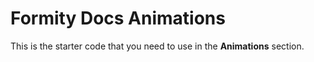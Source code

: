 # Formity Docs Animations

This is the starter code that you need to use in the **Animations** section.
